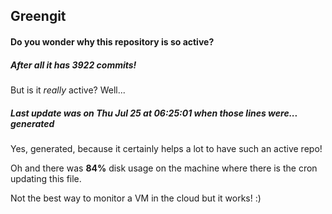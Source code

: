 ## Greengit

#### Do you wonder why this repository is so active?

##### After all it has 3922 commits!

But is it *really* active? Well...

##### Last update was on Thu Jul 25 at 06:25:01 when those lines were... generated

Yes, generated, because it certainly helps a lot to have such an active repo!

Oh and there was **84%** disk usage on the machine
where there is the cron updating this file.

Not the best way to monitor a VM in the cloud but it works! :)
